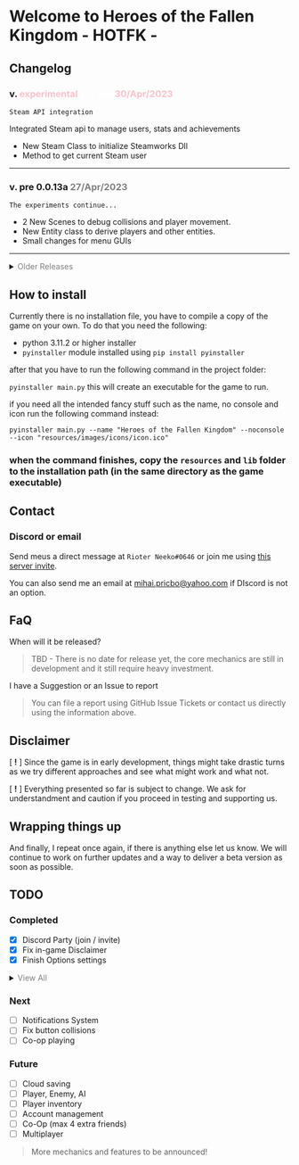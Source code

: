 # Welcome to Heroes of the Fallen Kingdom - HOTFK -

## Changelog
### v. <span style="color:pink">experimental<span> <span style="color:white"> 0.0.14b <span> <span style="color:pink">30/Apr/2023<span>

    Steam API integration

Integrated Steam api to manage users, stats and achievements

 - New Steam Class to initialize Steamworks Dll
 - Method to get current Steam user

---

### v. pre 0.0.13a <span style="color:grey">27/Apr/2023<span>

    The experiments continue...

 - 2 New Scenes to debug collisions and player movement.
 - New Entity class to derive players and other entities.
 - Small changes for menu GUIs

---

<details closed>
<summary><span style="color:grey">Older Releases</span></summary>

### v. <span style="color:pink">experimental<span> <span style="color:white"> 0.0.13b <span> <span style="color:pink">28/Apr/2023<span>

    Different route for major experiments

 The following changes can be found under the `rebased` folder:

 - Updated Discord Activity to extract User avatar, username and discriminant
 - Added detection of requests for Invite or Join trough Discord Activity.
 - Improved GUI with dynamic positioning, scaling and scene fading effects.
 - New widgets for displaying text on screen including multiple lines.
 - New class for discord RPC activity and the required methods.
 - <span style="color:red"> game maps are currently disabled for debugging and implementing new features.<span>

### v. pre 0.0.12a <span style="color:grey">24/Apr/2023<span>

    You've got to experiment to figure out what works. (And fail a lot...)

 - Tilemap experiment.
 - Collisions experiment.
 - Player and movement experiment.

### v. pre 0.0.11a <span style="color:grey">23/Apr/2023<span>
 - New fonts for the game.
 - Option to toggle chat/console visibility.
 - New sandbox area (will be used for debugging mostly).
 - Notification widget to dispaly text on screen.
 - Modified the structe and the way that the game loads components.
 - Added Scenes and Camera with the posibility to follow an Object or Entity.

### v. pre 0.0.10a <span style="color:grey">18/Apr/2023</span>
    Settings Update! Everything is loaded and saved with dynamic configuration file!
 - Settings are now automatically loaded.
 - Options to save or reset settings.

### v. pre 0.0.9a <span style="color:grey">17/Apr/2023</span>
 - Implemented Discord SDK for activity status and party management.
 - Polishing things up before first content update!
 - Made the code more readable and removed obsolete parts.
 - Added a few console commands to controll music and sfx.
 - Started to work on Options (INCOMPLETE).

### v. pre 0.0.8a <span style="color:grey">11/Apr/2023</span>
 - Created a global mixer for easier usage.
 - New options page.

### v. pre 0.0.7a <span style="color:grey">11/Apr/2023</span>
 - Added a chat box that will be used to chat or input commands later on.
 - Game no longer close completely when pressing Escape too many times.
 - Fixed invalid invite link for Discord server.

### v. pre-0.0.6a <span style="color:grey">9/Apr/2023</span>
- Added particles class and particles in the main menu.
- Added sound mixer for background music and putton events.
- Created 2 new buttons for options and leaving the game.
- Adjusted certain UI elements.

### v. pre-0.0.5a <span style="color:grey">4/Feb/2023</span>
- Added links for Discord and Github in the main menu
- Paralax background

### v. pre-0.0.4a <span style="color:grey">3/Feb/2023</span>
- Added 5 slots for offline accounts
- Started the accounts system

### v. pre-0.0.3a
- More files removed (some will return later)
- Better game-loop and events handling

### v. pre-0.0.2a
- Older backup files moved to cloud and now require a key to access.
- Cache removal for multiple folders.
- Other unused resources removed.
- Dynamic scaling to support different monitor resolutions.
- Adjusted certain files and code for the upcoming updateds.

</details>

## How to install

Currently there is no installation file, you have to compile a copy of the game on your own. To do that you need the following:

 - python 3.11.2 or higher installer
 - `pyinstaller` module installed using `pip install pyinstaller`

after that you have to run the following command in the project folder:

`pyinstaller main.py` this will create an executable for the game to run.

if you need all the intended fancy stuff such as the name, no console and icon run the following command instead:

`pyinstaller main.py --name "Heroes of the Fallen Kingdom" --noconsole --icon "resources/images/icons/icon.ico"`

### **when the command finishes, copy the `resources` and `lib` folder to the installation path (in the same directory as the game executable)**

## Contact
### Discord or email
Send meus a direct message at `Rioter Neeko#0646` or join me using [this server invite](https://discord.gg/xcEYBpn2k2).

You can also send me an email at mihai.pricbo@yahoo.com if DIscord is not an option.

## FaQ
When will it be released?
> TBD - There is no date for release yet, the core mechanics are still in development and it still require heavy investment.

I have a Suggestion or an Issue to report
> You can file a report using GitHub Issue Tickets or contact us directly using the information above.


## Disclaimer
[ **!** ] Since the game is in early development, things might take drastic turns as we try different approaches and see what might work and what not.

[ **!** ] Everything presented so far is subject to change. We ask for understandment and caution if you proceed in testing and supporting us.


## Wrapping things up
And finally, I repeat once again, if there is anything else let us know.
We will continue to work on further updates and a way to deliver a beta version as soon as possible.

## TODO
### Completed
- [x] Discord Party (join / invite)
- [x] Fix in-game Disclaimer
- [x] Finish Options settings
<details closed>
<summary><span style="color:grey">View All</span></summary>
    
- [x] Sound System
- [x] Core System
- [x] Menu Views
- [x] Chat System
- [x] Uninterupted music between scenes
- [x] Responsive GUI
- [x] Animated Main Menu
- [x] Discord SDK implemented
- [X] Rework Font System
- [x] Creative / Sandbox
- [x] Commands to support Creative / Sandbox
- [x] Save and Load data
- [x] Tutorial level (Singleplayer)
    
</details>

### Next
- [ ] Notifications System
- [ ] Fix button collisions
- [ ] Co-op playing

### Future
- [ ] Cloud saving
- [ ] Player, Enemy, AI
- [ ] Player inventory
- [ ] Account management
- [ ] Co-Op (max 4 extra friends)
- [ ] Multiplayer

> More mechanics and features to be announced!
